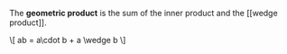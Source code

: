 The **geometric product** is the sum of the inner product and the [[wedge product]].

\\[
ab = a\cdot b + a \wedge b
\\]